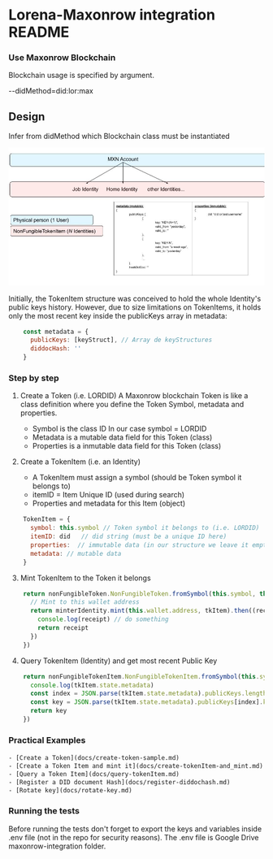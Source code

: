 # Lorena-Maxonrow integration README

### Use Maxonrow Blockchain
Blockchain usage is specified by argument.

--didMethod=did:lor:max

## Design

Infer from didMethod which Blockchain class must be instantiated

![Dids structure in MXN Blockchain](docs/images/lorena-mxn.jpg)

Initially, the TokenItem structure was conceived to hold the whole Identity's public keys history.
However, due to size limitations on TokenItems, it holds only the most recent key inside the publicKeys array in metadata:
```javascript
    const metadata = {
      publicKeys: [keyStruct], // Array de keyStructures
      diddocHash: ''
    }
```

### Step by step
1) Create a Token (i.e. LORDID) 
    A Maxonrow blockchain Token is like a class definition where you define the Token Symbol, metadata and properties.
    - Symbol is the class ID
         In our case symbol = LORDID
    - Metadata is a mutable data field for this Token (class)
    - Properties is a inmutable data field for this Token (class)


2) Create a TokenItem (i.e. an Identity)
    - A TokenItem must assign a symbol (should be Token symbol it belongs to)
    - itemID = Item Unique ID (used during search)
    - Properties and metadata for this Item (object)
```javascript
    TokenItem = {
      symbol: this.symbol // Token symbol it belongs to (i.e. LORDID)
      itemID: did   // did string (must be a unique ID here)
      properties:  // immutable data (in our structure we leave it empty)
      metadata: // mutable data
    }
```

3) Mint TokenItem to the Token it belongs
```javascript
    return nonFungibleToken.NonFungibleToken.fromSymbol(this.symbol, this.wallet).then((minterIdentity) => {
      // Mint to this wallet address
      return minterIdentity.mint(this.wallet.address, tkItem).then((receipt) => {
        console.log(receipt) // do something
        return receipt
      })
    })
```

4) Query TokenItem (Identity) and get most recent Public Key
```javascript
    return nonFungibleTokenItem.NonFungibleTokenItem.fromSymbol(this.symbol, did, this.wallet).then((tkItem) => {
      console.log(tkItem.state.metadata)
      const index = JSON.parse(tkItem.state.metadata).publicKeys.length - 1
      const key = JSON.parse(tkItem.state.metadata).publicKeys[index].key
      return key
    })
```


### Practical Examples
    - [Create a Token](docs/create-token-sample.md)
    - [Create a Token Item and mint it](docs/create-tokenItem-and_mint.md)
    - [Query a Token Item](docs/query-tokenItem.md)
    - [Register a DID document Hash](docs/register-diddochash.md)
    - [Rotate key](docs/rotate-key.md)

### Running the tests
Before running the tests don't forget to export the keys and variables inside .env file (not in the repo for security reasons).
The .env file is Google Drive maxonrow-integration folder.


<!--stackedit_data:
eyJoaXN0b3J5IjpbMjA2MTYwMzYyOCwtMzI4Njg1NDU0LC0xMz
c3NjU4MjE4XX0=
-->
